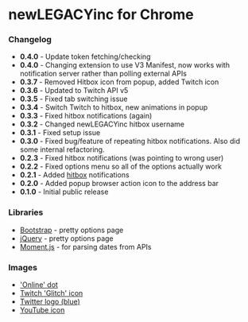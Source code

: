 # newLEGACYinc for Chrome

### Changelog

- **0.4.0** - Update token fetching/checking
- **0.4.0** - Changing extension to use V3 Manifest, now works with notification server rather than polling external APIs
- **0.3.7** - Removed Hitbox icon from popup, added Twitch icon
- **0.3.6** - Updated to Twitch API v5
- **0.3.5** - Fixed tab switching issue
- **0.3.4** - Switch Twitch to hitbox, new animations in popup
- **0.3.3** - Fixed hitbox notifications (again)
- **0.3.2** - Changed newLEGACYinc hitbox username
- **0.3.1** - Fixed setup issue
- **0.3.0** - Fixed bug/feature of repeating hitbox notifications. Also did some internal refactoring.
- **0.2.3** - Fixed hitbox notifications (was pointing to wrong user)
- **0.2.2** - Fixed options menu so all of the options actually work
- **0.2.1** - Added [hitbox](http://hitbox.tv) notifications
- **0.2.0** - Added popup browser action icon to the address bar
- **0.1.0** - Initial public release

### Libraries

- [Bootstrap](http://getbootstrap.com/) - pretty options page
- [jQuery](http://jquery.com/) - pretty options page
- [Moment.js](http://momentjs.com/) - for parsing dates from APIs

### Images

- ['Online' dot](http://commons.wikimedia.org/wiki/File:Online_dot.png)
- [Twitch 'Glitch' icon](http://s.jtvnw.net/jtv_user_pictures/hosted_images/GlitchIcon_purple.png)
- [Twitter logo (blue)](https://g.twimg.com/Twitter_logo_blue.png)
- [YouTube icon](http://commons.wikimedia.org/wiki/File:YouTube_Square.png)
